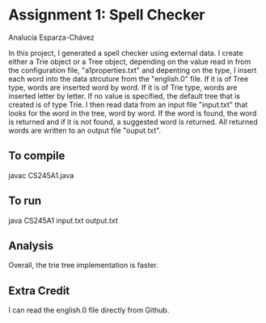 # Assignment 1: Spell Checker
Analucía Esparza-Chávez

In this project, I generated a spell checker using external data. I create either a Trie object or a Tree object, depending on the value read in from the configuration file, "a1properties.txt" and depenting on the type, I insert each word into the data strcuture from the "english.0" file. If it is of Tree type, words are inserted word by word. If it is of Trie type, words are inserted letter by letter. If no value is specified, the default tree that is created is of type Trie. I then read data from an input file "input.txt" that looks for the word in the tree, word by word. If the word is found, the word is returned and if it is not found, a suggested word is returned. All returned words are written to an output file "ouput.txt".


## To compile
  javac CS245A1.java

## To run
  java CS245A1 input.txt output.txt

## Analysis
Overall, the trie tree implementation is faster. 

## Extra Credit
I can read the english.0 file directly from Github.
